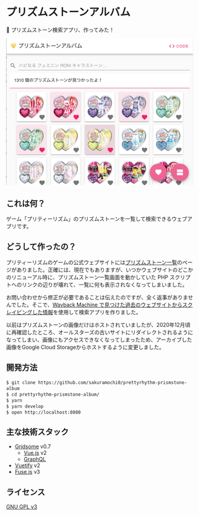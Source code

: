 # プリズムストーンアルバム

💛 プリズムストーン検索アプリ、作ってみた！

![screenshot](screenshot.png)

## これは何？

ゲーム「プリティーリズム」のプリズムストーンを一覧して検索できるウェブアプリです。

## どうして作ったの？

プリティーリズムのゲームの公式ウェブサイトには[プリズムストーン一覧](http://prettyrhythm.jp/list/as/index.php)のページがありました。正確には、現在でもありますが、いつかウェブサイトのどこかのリニューアル時に、プリズムストーン一覧画面を動かしていた PHP スクリプトへのリンクの辺りが壊れて、一覧に何も表示されなくなってしまいました。

お問い合わせから修正が必要であることは伝えたのですが、全く返事がありませんでした。そこで、[Wayback Machine で見つけた過去のウェブサイトからスクレイピングした情報](https://github.com/sakuramochi0/prettyrhythm-prismstone-scrapy)を使用して検索アプリを作りました。

以前はプリズムストーンの画像だけはホストされていましたが、2020年12月頃に再確認したところ、オールスターズの古いサイトにリダイレクトされるようになってしまい、画像にもアクセスできなくなってしまったため、アーカイブした画像をGoogle Cloud Storageからホストするように変更しました。

## 開発方法

```console
$ git clone https://github.com/sakuramochi0/prettyrhythm-prismstone-album
$ cd prettyrhythm-prismstone-album/
$ yarn
$ yarn develop
$ open http://localhost:8080
```

## 主な技術スタック

- [Gridsome](https://gridsome.org/) v0.7
  - [Vue.js](http://vuejs.org/) v2
  - [GraphQL](http://graphql.org/)
- [Vuetify](https://vuetifyjs.com/) v2
- [Fuse.js](https://fusejs.io/) v3

## ライセンス

[GNU GPL v3](./LICENSE)
